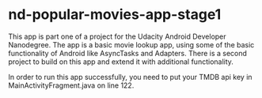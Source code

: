 # nd-popular-movies-app-stage1

This app is part one of a project for the Udacity Android Developer Nanodegree.  The app is a
basic movie lookup app, using some of the basic functionality of Android like AsyncTasks and
Adapters.  There is a second project to build on this app and extend it with additional
functionality.

In order to run this app successfully, you need to put your TMDB api key
in MainActivityFragment.java on line 122.
